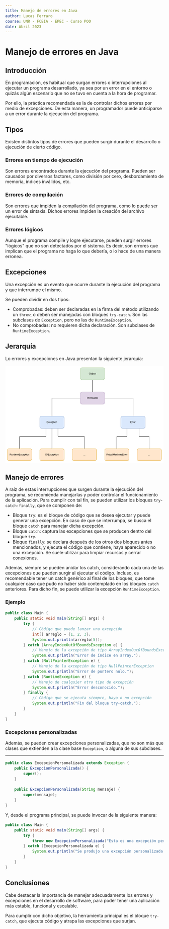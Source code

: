```yaml
---
title: Manejo de errores en Java
author: Lucas Ferraro
course: UNR - FCEIA - EPEC - Curso POO
date: Abril 2023
---
```


# Manejo de errores en Java

## Introducción

En programación, es habitual que surgan errores o interrupciones al ejecutar un programa desarrollado, ya sea por un error en el entorno o quizás algún escenario que no se tuvo en cuenta a la hora de programar.

Por ello, la práctica recomendada es la de controlar dichos errores por medio de excepciones. De esta manera, un programador puede anticiparse a un error durante la ejecución del programa.

## Tipos

Existen distintos tipos de errores que pueden surgir durante el desarrollo o ejecución de cierto código.

### Errores en tiempo de ejecución

Son errores encontrados durante la ejecución del programa. Pueden ser causados por diversos factores, como división por cero, desbordamiento de memoria, índices inválidos, etc.

### Errores de compilación

Son errores que impiden la compilación del programa, como lo puede ser un error de sintaxis. Dichos errores impiden la creación del archivo ejecutable.

### Errores lógicos

Aunque el programa compile y logre ejecutarse, pueden surgir errores "lógicos" que no son detectados por el sistema. Es decir, son errores que implican que el programa no haga lo que debería, o lo hace de una manera erronea.

## Excepciones

Una excepción es un evento que ocurre durante la ejecución del programa y que interrumpe el mismo.

Se pueden dividir en dos tipos:

- Comprobadas: deben ser declaradas en la firma del método utilizando un `throw`, o deben ser manejadas con bloques `try-catch`. Son las subclases de `Exception`, pero no las de `RuntimeException`.
- No comprobadas: no requieren dicha declaración. Son subclases de `RuntimeException`.

## Jerarquía

Lo errores y excepciones en Java presentan la siguiente jerarquía:

![](./Hierarchy.png)

## Manejo de errores

A raíz de estas interrupciones que surgen durante la ejecución del programa, se recomienda manejarlas y poder controlar el funcionamiento de la aplicación. Para cumplir con tal fin, se pueden utilizar los bloques `try-catch-finally`, que se componen de:

- Bloque `try`: es el bloque de código que se desea ejecutar y puede generar una excepción. En caso de que se interrumpa, se busca el bloque `catch` para manejar dicha excepción.
- Bloque `catch`: captura las excepciones que se producen dentro del bloque `try`.
- Bloque `finally`: se declara después de los otros dos bloques antes mencionados, y ejecuta el código que contiene, haya aparecido o no una excepción. Se suele utilizar para limpiar recursos y cerrar conexiones.

Además, siempre se pueden anidar los catch, considerando cada una de las excepciones que pueden surgir al ejecutar el código. Incluso, es recomendable tener un catch genérico al final de los bloques, que tome cualquier caso que pudo no haber sido contemplado en los bloques `catch` anteriores. Para dicho fin, se puede utilizar la excepción `RuntimeException`.

### Ejemplo

```java
public class Main {
    public static void main(String[] args) {
        try {
            // Código que puede lanzar una excepción
            int[] arreglo = {1, 2, 3};
            System.out.println(arreglo[5]);
        } catch (ArrayIndexOutOfBoundsException e) {
            // Manejo de la excepción de tipo ArrayIndexOutOfBoundsException
            System.out.println("Error de índice en array.");
        } catch (NullPointerException e) {
            // Manejo de la excepción de tipo NullPointerException
            System.out.println("Error de puntero nulo.");
        } catch (RuntimeException e) {
            // Manejo de cualquier otro tipo de excepción
            System.out.println("Error desconocido.");
        } finally {
            // Código que se ejecuta siempre, haya o no excepción
            System.out.println("Fin del bloque try-catch.");
        }
    }
}
```

### Excepciones personalizadas

Además, se pueden crear excepciones personalizadas, que no son más que clases que extienden a la clase base `Exception`, o alguna de sus subclases.

---

```java
public class ExcepcionPersonalizada extends Exception {
    public ExcepcionPersonalizada() {
        super();
    }

    public ExcepcionPersonalizada(String mensaje) {
        super(mensaje);
    }
}
```

Y, desde el programa principal, se puede invocar de la siguiente manera:

```java
public class Main {
    public static void main(String[] args) {
        try {
            throw new ExcepcionPersonalizada("Esta es una excepción personalizada.");
        } catch (ExcepcionPersonalizada e) {
            System.out.println("Se produjo una excepción personalizada: " + e);
        }
    }
}
```

## Conclusiones

Cabe destacar la importancia de manejar adecuadamente los errores y excepciones en el desarrollo de software, para poder tener una aplicación más estable, funcional y escalable.

Para cumplir con dicho objetivo, la herramienta principal es el bloque `try-catch`, que ejecuta código y atrapa las excepciones que surjan.
